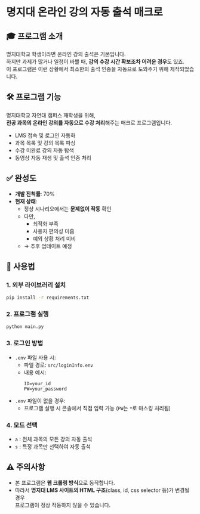 # 명지대 온라인 강의 자동 출석 매크로

## 🎓 프로그램 소개

명지대학교 학생이라면 온라인 강의 출석은 기본입니다.  
하지만 과제가 많거나 일정이 바쁠 때, **강의 수강 시간 확보조차 어려운 경우**도 있죠.  
이 프로그램은 이런 상황에서 최소한의 출석 인증을 자동으로 도와주기 위해 제작되었습니다.

## 🛠 프로그램 기능

명지대학교 자연대 캠퍼스 재학생을 위해,  
**전공 과목의 온라인 강의를 자동으로 수강 처리**해주는 매크로 프로그램입니다.

- LMS 접속 및 로그인 자동화  
- 과목 목록 및 강의 목록 파싱  
- 수강 미완료 강의 자동 탐색  
- 동영상 자동 재생 및 출석 인증 처리

## ✅ 완성도

- **개발 진척률**: 70%
- **현재 상태**:
  - 정상 시나리오에서는 **문제없이 작동** 확인
  - 다만,
    - 최적화 부족
    - 사용자 편의성 미흡
    - 예외 상황 처리 미비
  - → 추후 업데이트 예정

## 📘 사용법

### 1. 외부 라이브러리 설치

```bash
pip install -r requirements.txt
```

### 2. 프로그램 실행

```bash
python main.py
```

### 3. 로그인 방법

- `.env` 파일 사용 시:
  - 파일 경로: `src/loginInfo.env`
  - 내용 예시:
    ```
    ID=your_id
    PW=your_password
    ```
- `.env` 파일이 없을 경우:
  - 프로그램 실행 시 콘솔에서 직접 입력 가능 (`PW`는 `*`로 마스킹 처리됨)

### 4. 모드 선택

- `a` : 전체 과목의 모든 강의 자동 출석
- `s` : 특정 과목만 선택하여 자동 출석

## ⚠️ 주의사항

- 본 프로그램은 **웹 크롤링 방식**으로 동작합니다.
- 따라서 **명지대 LMS 사이트의 HTML 구조**(class, id, css selector 등)가 변경될 경우  
  프로그램이 정상 작동하지 않을 수 있습니다.